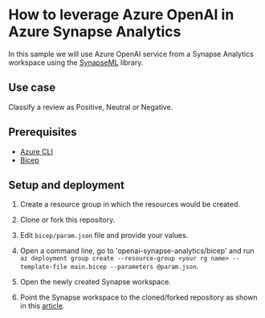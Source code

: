 # How to leverage Azure OpenAI in Azure Synapse Analytics

In this sample we will use Azure OpenAI service from a Synapse Analytics workspace using the [SynapseML](https://microsoft.github.io/SynapseML/docs/about/) library.

## Use case

Classify a review as Positive, Neutral or Negative. 

## Prerequisites

- [Azure CLI](https://docs.microsoft.com/en-us/dotnet/azure/install-azure-cli/)
- [Bicep](https://docs.microsoft.com/en-us/azure/azure-resource-manager/bicep/install/)

## Setup and deployment

1. Create a resource group in which the resources would be created.

2. Clone or fork this repository.

3. Edit ```bicep/param.json``` file and provide your values.

4. Open a command line, go to  'openai-synapse-analytics/bicep' and run ```az deployment group create --resource-group <your rg name> --template-file main.bicep --parameters @param.json```.

5. Open the newly created Synapse workspace.

6. Point the Synapse workspace to the cloned/forked repository as shown in this [article](https://docs.microsoft.com/en-us/azure/synapse-analytics/cicd/source-control).
